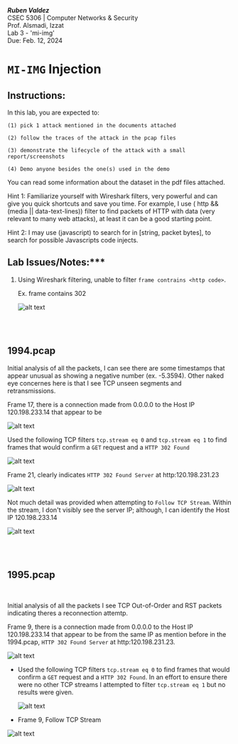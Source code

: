 ***Ruben Valdez*** <br>
CSEC 5306 | Computer Networks & Security <br>
Prof. Alsmadi, Izzat <br>
Lab 3 - 'mi-img' <br>
Due: Feb. 12, 2024 <br>


# `MI-IMG` Injection

## Instructions:

In this lab, you are expected to:
    
    (1) pick 1 attack mentioned in the documents attached

    (2) follow the traces of the attack in the pcap files
    
    (3) demonstrate the lifecycle of the attack with a small report/screenshots
    
    (4) Demo anyone besides the one(s) used in the demo

You can read some information about the dataset in the pdf files attached.

Hint 1: Familiarize yourself with Wireshark filters, very powerful and can give you quick shortcuts and save you time. For example, I use ( http && (media || data-text-lines)) filter to find packets of HTTP with data (very relevant to many web attacks), at least it can be a good starting point. 

Hint 2: I may use (javascript) to search for in [string, packet bytes], to search for possible Javascripts code injects.



## Lab Issues/Notes:***

1. Using Wireshark filtering, unable to filter `frame contrains <http code>`.  
    
    Ex. frame contains 302
    
    ![alt text](<Screenshot 2024-02-10 at 9.38.31 PM.png>)

<br>
<br>

## 1994.pcap

Initial analysis of all the packets, I can see there are some timestamps that appear unusual as showing a negative number (ex. -5.3594). Other naked eye concernes here is that I see TCP unseen segments and retransmissions.

Frame 17, there is a connection made from 0.0.0.0 to the Host IP 120.198.233.14 that appear to be 

![alt text](<Screenshot 2024-02-10 at 8.12.14 PM.png>)

Used the following TCP filters `tcp.stream eq 0` and `tcp.stream eq 1` to find frames that would confirm a `GET` request and a `HTTP 302 Found`

![alt text](<Screenshot 2024-02-10 at 11.20.34 PM.png>)

Frame 21, clearly indicates `HTTP 302 Found Server` at http:120.198.231.23
    
![alt text](<Screenshot 2024-02-10 at 11.11.10 PM.png>)

Not much detail was provided when attempting to `Follow TCP Stream`.  Within the stream, I don't visibly see the server IP; although, I can identify the Host IP 120.198.233.14

![alt text](<Screenshot 2024-02-10 at 11.18.10 PM.png>)

<br>
<br>

## 1995.pcap

<br>

Initial analysis of all the packets I see TCP Out-of-Order and RST packets indicating theres a reconnection attemtp.

Frame 9, there is a connection made from 0.0.0.0 to the Host IP 120.198.233.14 that appear to be from the same IP as mention before in the 1994.pcap, `HTTP 302 Found Server` at http:120.198.231.23.

![alt text](<Screenshot 2024-02-10 at 8.11.34 PM.png>)


- Used the following TCP filters `tcp.stream eq 0` to find frames that would confirm a `GET` request and a `HTTP 302 Found`.  In an effort to ensure there were no other TCP streams I attempted to filter `tcp.stream eq 1` but no results were given.

    ![alt text](<Screenshot 2024-02-10 at 11.44.25 PM.png>)

- Frame 9, Follow TCP Stream

![alt text](<Screenshot 2024-02-10 at 11.45.35 PM.png>)


